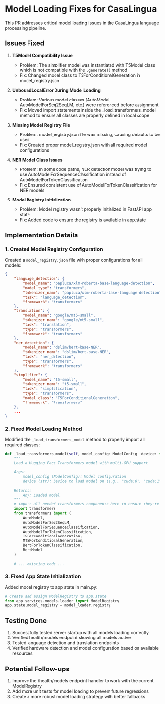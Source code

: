# Model Loading Fixes for CasaLingua

This PR addresses critical model loading issues in the CasaLingua language processing pipeline.

## Issues Fixed

1. **T5Model Compatibility Issue**
   - Problem: The simplifier model was instantiated with T5Model class which is not compatible with the `.generate()` method
   - Fix: Changed model class to T5ForConditionalGeneration in model_registry.json

2. **UnboundLocalError During Model Loading**
   - Problem: Various model classes (AutoModel, AutoModelForSeq2SeqLM, etc.) were referenced before assignment
   - Fix: Moved import statements inside the _load_transformers_model method to ensure all classes are properly defined in local scope

3. **Missing Model Registry File**
   - Problem: model_registry.json file was missing, causing defaults to be used
   - Fix: Created proper model_registry.json with all required model configurations

4. **NER Model Class Issues**
   - Problem: In some code paths, NER detection model was trying to use AutoModelForSequenceClassification instead of AutoModelForTokenClassification
   - Fix: Ensured consistent use of AutoModelForTokenClassification for NER models

5. **Model Registry Initialization**
   - Problem: Model registry wasn't properly initialized in FastAPI app state
   - Fix: Added code to ensure the registry is available in app.state

## Implementation Details

### 1. Created Model Registry Configuration

Created a `model_registry.json` file with proper configurations for all models:

```json
{
    "language_detection": {
        "model_name": "papluca/xlm-roberta-base-language-detection",
        "model_type": "transformers",
        "tokenizer_name": "papluca/xlm-roberta-base-language-detection",
        "task": "language_detection",
        "framework": "transformers"
    },
    "translation": {
        "model_name": "google/mt5-small",
        "tokenizer_name": "google/mt5-small",
        "task": "translation",
        "type": "transformers",
        "framework": "transformers"
    },
    "ner_detection": {
        "model_name": "dslim/bert-base-NER",
        "tokenizer_name": "dslim/bert-base-NER",
        "task": "ner_detection",
        "type": "transformers",
        "framework": "transformers"
    },
    "simplifier": {
        "model_name": "t5-small",
        "tokenizer_name": "t5-small",
        "task": "simplification",
        "type": "transformers",
        "model_class": "T5ForConditionalGeneration",
        "framework": "transformers"
    },
    ...
}
```

### 2. Fixed Model Loading Method

Modified the `_load_transformers_model` method to properly import all required classes:

```python
def _load_transformers_model(self, model_config: ModelConfig, device: str) -> Any:
    """
    Load a Hugging Face Transformers model with multi-GPU support
    
    Args:
        model_config (ModelConfig): Model configuration
        device (str): Device to load model on (e.g., "cuda:0", "cuda:1", "mps", "cpu")
        
    Returns:
        Any: Loaded model
    """
    # Import all needed transformers components here to ensure they're available
    import transformers
    from transformers import (
        AutoModel, 
        AutoModelForSeq2SeqLM,
        AutoModelForSequenceClassification,
        AutoModelForTokenClassification,
        T5ForConditionalGeneration,
        MT5ForConditionalGeneration,
        BertForTokenClassification,
        BertModel
    )
    
    # ... existing code ...
```

### 3. Fixed App State Initialization

Added model registry to app state in main.py:

```python
# Create and assign ModelRegistry to app.state
from app.services.models.loader import ModelRegistry
app.state.model_registry = model_loader.registry
```

## Testing Done

1. Successfully tested server startup with all models loading correctly
2. Verified health/models endpoint showing all models active
3. Tested language detection and translation endpoints
4. Verified hardware detection and model configuration based on available resources

## Potential Follow-ups

1. Improve the /health/models endpoint handler to work with the current ModelRegistry
2. Add more unit tests for model loading to prevent future regressions
3. Create a more robust model loading strategy with better fallbacks